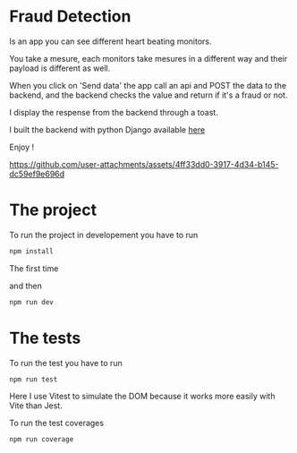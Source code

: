 # Fraud Detection

Is an app you can see different heart beating monitors.

You take a mesure, each monitors take mesures in a different way and their payload is different as well.

When you click on 'Send data' the app call an api and POST the data to the backend, and the backend checks the value and return if it's a fraud or not.

I display the respense from the backend through a toast.

I built the backend with python Django available [here](https://github.com/steven3092/fraud_detection_backend)

Enjoy !

https://github.com/user-attachments/assets/4ff33dd0-3917-4d34-b145-dc59ef9e696d

# The project

To run the project in developement you have to run

```bash
npm install
```
The first time

and then 

```bash
npm run dev
```

# The tests


To run the test you have to run

```bash
npm run test
```

Here I use Vitest to simulate the DOM because it works more easily with Vite than Jest.

To run the test coverages

```bash
npm run coverage
```




